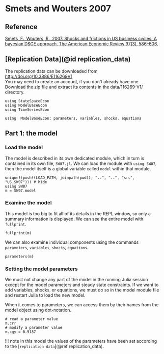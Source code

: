 # Smets and Wouters 2007

## Reference

[Smets, F., Wouters, R., 2007. Shocks and frictions in US business cycles: A bayesian DSGE approach. The American Economic Review 97(3), 586–606.](https://www.aeaweb.org/articles?id=10.1257/aer.97.3.586)

## [Replication Data](@id replication_data)

The replication data can be downloaded from http://doi.org/10.3886/E116269V1<br>
You may need to create an account, if you don't already have one.
Download the zip file and extract its contents in the data/116269-V1/ directory.

```@setup sw07
using StateSpaceEcon
using ModelBaseEcon
using TimeSeriesEcon

using  ModelBaseEcon: parameters, variables, shocks, equations
```

## Part 1: the model

### Load the model

The model is described in its own dedicated module, which in turn is contained
in its own file, `SW07.jl`. We can load the module with `using SW07`, then the
model itself is a global variable called `model` within that module.

```@repl sw07
unique!(push!(LOAD_PATH, joinpath(pwd(), "..", "..", "src", "US_SW07"))) # hide
using SW07
m = SW07.model
```

### Examine the model

This model is too big to fit all of its details in the REPL window, so only a
summary information is displayed. We can see the entire model with `fullprint`.

```@repl sw07
fullprint(m)
```

We can also examine individual components using the commands `parameters`,
`variables`, `shocks`, `equations`.

```@repl sw07
parameters(m)
```

### Setting the model parameters

We must not change any part of the model in the running Julia session except for
the model parameters and steady state constraints. If we want to add variables,
shocks, or equations, we must do so in the model module file and restart Julia
to load the new model.

When it comes to parameters, we can access them by their names from the model
object using dot-notation.

```@repl sw07
# read a parameter value
m.crr
# modify a parameter value
m.cgy = 0.5187
```

!!! note In this model the values of the parameters have been set according to
the [`replication data`](@ref replication_data).







